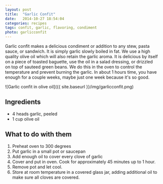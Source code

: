 ```yaml
---
layout: post
title:  "Garlic Confit"
date:   2014-10-27 18:54:04
categories: recipes
tags: confit, garlic, flavoring, condiment
photo: garlicconfit
---
```


Garlic confit makes a delicious condiment or addition to any stew, pasta sauce, or sandwich. It is simply garlic slowly boiled in fat. We use a high quality olive oil which will also retain the garlic aroma. It is delicious by itself on a piece of toasted baguette, use the oil in a salad dressing, or drizzled on top of sauteed green beans. We do this in the oven to control the temperature and prevent burning the garlic. In about 1 hours time, you have enough for a couple weeks, maybe just one week because it's so good. 

![Garlic confit in olive oil]({{ site.baseurl }}/img/garlicconfit.png)

## Ingredients

- 4 heads garlic, peeled
- 1 cup olive oil

## What to do with them

1. Preheat oven to 300 degrees
2. Put garlic in a small pot or saucepan
3. Add enough oil to cover every clove of garlic
4. Cover and put in oven. Cook for approximately 45 minutes up to 1 hour.
5. Remove pot and let cool. 
6. Store at room temperature in a covered glass jar, adding additional oil to make sure all cloves are covered. 